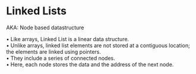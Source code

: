 # Linked Lists

AKA: Node based datastructure

• Like arrays, Linked List is a linear data structure.<br>
• Unlike arrays, linked list elements are not stored at a contiguous location; the elements are
  linked using pointers.<br>
• They include a series of connected nodes.<br>
• Here, each node stores the data and the address of the next node.
